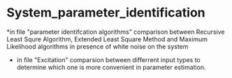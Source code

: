 # System_parameter_identification

*in file "parameter identifcation algorithms" comparison between Recursive Least Squre Algorithm, Extended Least Square Method and Maximum Likelihood algorithms in presence of white noise on the system  
* in file "Excitation" comparsion between differrent input types to determine which one is more convenient in parameter estimation.
